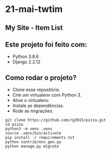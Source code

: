 # 21-mai-twtim

## My Site - Item List 

## Este projeto foi feito com:

* Python 3.8.6
* Django 2.2.12

## Como rodar o projeto?

* Clone esse repositório.
* Crie um virtualenv com Python 3.
* Ative o virtualenv.
* Instale as dependências.
* Rode as migrações.

```
git clone https://github.com/rg3915/pizza.git
cd pizza
python3 -m venv .venv
source .venv/bin/activate
pip install -r requirements.txt
python contrib/env_gen.py
python manage.py migrate
